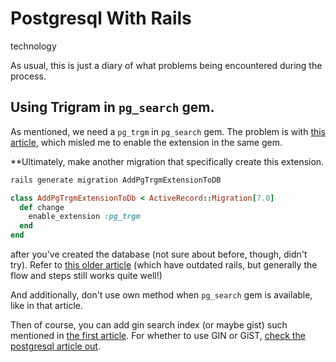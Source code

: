 # Postgresql With Rails
technology

As usual, this is just a diary of what problems being encountered during the process. 

## Using Trigram in `pg_search` gem. 
As mentioned, we need a `pg_trgm` in `pg_search` gem. The problem is with [this article](https://pganalyze.com/blog/similarity-in-postgres-and-ruby-on-rails-using-trigrams), which misled me to enable the extension in the same gem. 

**Ultimately, make another migration that specifically create this extension. 

```bash
rails generate migration AddPgTrgmExtensionToDB
```

```rb
class AddPgTrgmExtensionToDb < ActiveRecord::Migration[7.0]
  def change
    enable_extension :pg_trgm 
  end
end
```

after you've created the database (not sure about before, though, didn't try). Refer to [this older article](https://www.sitepoint.com/awesome-autocomplete-trigram-search-in-rails-and-postgresql/) (which have outdated rails, but generally the flow and steps still works quite well!)

And additionally, don't use own method when `pg_search` gem is available, like in that article. 

Then of course, you can add gin search index (or maybe gist) such mentioned in [the first article](https://pganalyze.com/blog/similarity-in-postgres-and-ruby-on-rails-using-trigrams). For whether to use GIN or GiST, [check the postgresql article out](https://postgrespro.com/docs/postgresql/9.4/textsearch-indexes). 
